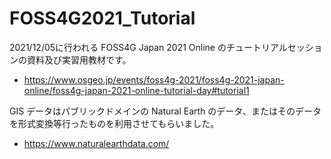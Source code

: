 # FOSS4G2021_Tutorial

2021/12/05に行われる FOSS4G Japan 2021 Online のチュートリアルセッションの資料及び実習用教材です。

* https://www.osgeo.jp/events/foss4g-2021/foss4g-2021-japan-online/foss4g-japan-2021-online-tutorial-day#tutorial1

GIS データはパブリックドメインの Natural Earth のデータ、またはそのデータを形式変換等行ったものを利用させてもらいました。

* https://www.naturalearthdata.com/
